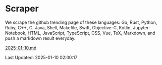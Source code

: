 # Scraper

We scrape the github trending page of these languages: Go, Rust, Python, Ruby, C++, C, Java, Shell, Makefile, Swift, Objective-C, Kotlin, Jupyter-Notebook, HTML, JavaScript, TypeScript, CSS, Vue, TeX, Markdown, and push a markdown result everyday.

[2025-01-10.md](https://github.com/cumthxy/github-trending-backup/blob/master/2025-01-10.md)

Last Updated: 2025-01-10 02:00:17